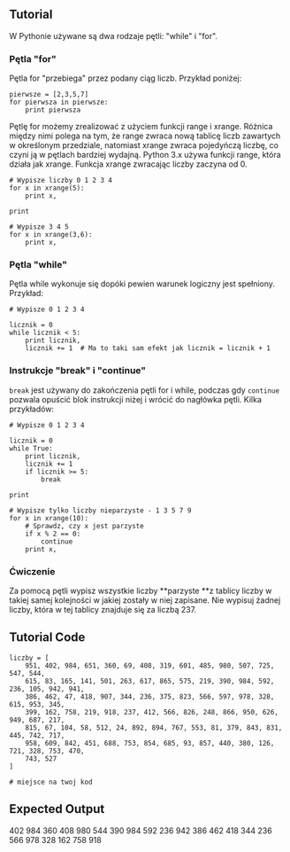 Tutorial
--------

W Pythonie używane są dwa rodzaje pętli: "while" i "for".

### Pętla "for"

Pętla for "przebiega" przez podany ciąg liczb. Przykład poniżej:

	pierwsze = [2,3,5,7]
	for pierwsza in pierwsze:
	    print pierwsza

Pętlę for możemy zrealizować z użyciem funkcji range i xrange. Różnica między nimi polega na tym, że range zwraca nową tablicę liczb zawartych w określonym przedziale, natomiast xrange zwraca pojedyńczą liczbę, co czyni ją w pętlach bardziej wydajną. Python 3.x używa funkcji range, która działa jak xrange. Funkcja xrange zwracając liczby zaczyna od 0.

	# Wypisze liczby 0 1 2 3 4
	for x in xrange(5):
	    print x,
	
	print

	# Wypisze 3 4 5
	for x in xrange(3,6):
	    print x,

### Pętla "while"

Pętla while wykonuje się dopóki pewien warunek logiczny jest spełniony. Przykład:

	# Wypisze 0 1 2 3 4

	licznik = 0
	while licznik < 5:
	    print licznik,
	    licznik += 1  # Ma to taki sam efekt jak licznik = licznik + 1

### Instrukcje "break" i "continue"

`break` jest używany do zakończenia pętli for i while, podczas gdy `continue` pozwala opuścić blok instrukcji niżej i wrócić do nagłówka pętli. Kilka przykładów:

	# Wypisze 0 1 2 3 4

	licznik = 0
	while True:
	    print licznik,
	    licznik += 1
	    if licznik >= 5:
	        break
	
	print

	# Wypisze tylko liczby nieparzyste - 1 3 5 7 9
	for x in xrange(10):
	    # Sprawdz, czy x jest parzyste
	    if x % 2 == 0:
	        continue
	    print x,

### Ćwiczenie

Za pomocą pętli wypisz wszystkie liczby **parzyste **z tablicy liczby w takiej samej kolejności w jakiej zostały w niej zapisane. Nie wypisuj żadnej liczby, która w tej tablicy znajduje się za liczbą 237.

Tutorial Code
-------------
	liczby = [
	    951, 402, 984, 651, 360, 69, 408, 319, 601, 485, 980, 507, 725, 547, 544, 
	    615, 83, 165, 141, 501, 263, 617, 865, 575, 219, 390, 984, 592, 236, 105, 942, 941, 
	    386, 462, 47, 418, 907, 344, 236, 375, 823, 566, 597, 978, 328, 615, 953, 345, 
	    399, 162, 758, 219, 918, 237, 412, 566, 826, 248, 866, 950, 626, 949, 687, 217, 
	    815, 67, 104, 58, 512, 24, 892, 894, 767, 553, 81, 379, 843, 831, 445, 742, 717, 
	    958, 609, 842, 451, 688, 753, 854, 685, 93, 857, 440, 380, 126, 721, 328, 753, 470, 
	    743, 527
	]
	
	# miejsce na twoj kod


Expected Output
---------------

402
984
360
408
980
544
390
984
592
236
942
386
462
418
344
236
566
978
328
162
758
918